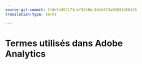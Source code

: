 ```yaml
---
source-git-commit: 1fdd14497171dbf5850ec1b1d873a06931d58435
translation-type: tm+mt

---
```

# Termes utilisés dans Adobe Analytics
